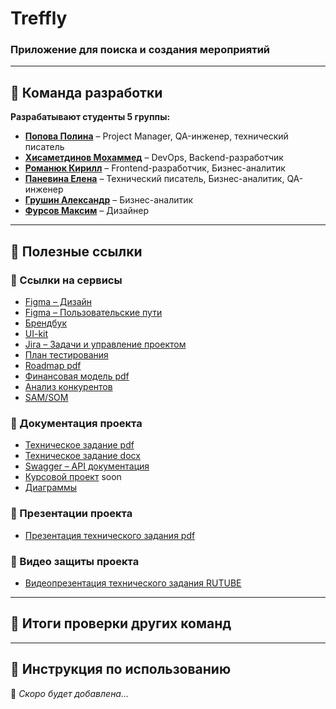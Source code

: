 # Treffly
### Приложение для поиска и создания мероприятий

---
## 👥 Команда разработки
**Разрабатывают студенты 5 группы:**

- [**Попова Полина**](https://github.com/aksi-w) – Project Manager, QA-инженер, технический писатель  
- [**Хисаметдинов Мохаммед**](https://github.com/m1ll3r1337) – DevOps, Backend-разработчик  
- [**Романюк Кирилл**](https://github.com/Goddo-ro) – Frontend-разработчик, Бизнес-аналитик  
- [**Паневина Елена**](https://github.com/lpanevinaa) – Технический писатель, Бизнес-аналитик, QA-инженер  
- [**Грушин Александр**](https://github.com/AlexanderGrushin) – Бизнес-аналитик  
- [**Фурсов Максим**](https://github.com/n0l1t) – Дизайнер  


---
## 🔗 Полезные ссылки
### 📌 Ссылки на сервисы
- [Figma – Дизайн](https://www.figma.com/design/VI0b0Bb5HUwBAaYRa75ZLN/Treffly-Design?node-id=0-1&t=r6jB7hzPtEFRW034-1)
- [Figma – Пользовательские пути](https://www.figma.com/board/yQYBPuryMVMwBe3qRSLAXl/Untitled?node-id=0-1)
- [Брендбук](https://www.figma.com/design/VI0b0Bb5HUwBAaYRa75ZLN/Treffly-Design?node-id=748-3228&p=f&t=hLZsMtqvSsQ1kkSJ-0)
- [UI-kit](https://www.figma.com/design/VI0b0Bb5HUwBAaYRa75ZLN/Treffly-Design?node-id=293-860&p=f&t=hLZsMtqvSsQ1kkSJ-0)
- [Jira – Задачи и управление проектом](https://id.atlassian.com/invite/p/jira-software?id=A8uWIvqWR16OaV9IjQxXDw)
- [План тестирования](https://github.com/TrefflyTeam/documentation/blob/main/testing/%D0%A2%D0%B5%D1%81%D1%82%D0%B8%D1%80%D0%BE%D0%B2%D0%B0%D0%BD%D0%B8%D0%B5%20%D0%BF%D1%80%D0%B8%D0%BB%D0%BE%D0%B6%D0%B5%D0%BD%D0%B8%D1%8F%20Treffly.pdf)
- [Roadmap pdf](https://github.com/TrefflyTeam/documentation/blob/main/business%20analytics/TrefflyRoadmap.pdf)
- [Финансовая модель pdf](https://github.com/TrefflyTeam/documentation/blob/main/business%20analytics/%D0%A4%D0%B8%D0%BD%D0%B0%D0%BD%D1%81%D0%BE%D0%B2%D0%B0%D1%8F%20%D0%9C%D0%BE%D0%B4%D0%B5%D0%BB%D1%8C.pdf)
- [Анализ конкурентов](https://github.com/TrefflyTeam/documentation/blob/main/business%20analytics/%D0%90%D0%BD%D0%B0%D0%BB%D0%B8%D0%B7%20%D0%BA%D0%BE%D0%BD%D0%BA%D1%83%D1%80%D0%B5%D0%BD%D1%82%D0%BE%D0%B2.pdf)
- [SAM/SOM](https://github.com/TrefflyTeam/documentation/blob/main/business%20analytics/SAM_SOM.pdf)
  

### 📜 Документация проекта
- [Техническое задание pdf](https://github.com/TrefflyTeam/documentation/blob/main/technical%20specification/%D0%A2%D0%B5%D1%85%D0%BD%D0%B8%D1%87%D0%B5%D1%81%D0%BA%D0%BE%D0%B5%20%D0%B7%D0%B0%D0%B4%D0%B0%D0%BD%D0%B8%D0%B5.pdf)
- [Техническое задание docx](https://github.com/TrefflyTeam/documentation/blob/main/technical%20specification/%D0%A2%D0%B5%D1%85%D0%BD%D0%B8%D1%87%D0%B5%D1%81%D0%BA%D0%BE%D0%B5%20%D0%B7%D0%B0%D0%B4%D0%B0%D0%BD%D0%B8%D0%B5.docx)
- [Swagger – API документация](https://trefflyteam.github.io/backend/)
- [Курсовой проект](#) soon
- [Диаграммы](https://github.com/TrefflyTeam/documentation/tree/main/diagrams)

### 🎤 Презентации проекта
- [Презентация технического задания pdf](https://github.com/TrefflyTeam/documentation/blob/main/technical%20specification/%D0%9F%D1%80%D0%B5%D0%B7%D0%B5%D0%BD%D1%82%D0%B0%D1%86%D0%B8%D1%8F%20%D1%82%D0%B5%D1%85%D0%BD%D0%B8%D1%87%D0%B5%D1%81%D0%BA%D0%BE%D0%B3%D0%BE%20%D0%B7%D0%B0%D0%B4%D0%B0%D0%BD%D0%B8%D1%8F.pdf) 

### 🎥 Видео защиты проекта
- [Видеопрезентация технического задания RUTUBE](https://rutube.ru/video/0e4519c7c98fea92060a34811d71f328/) 

---
## 💬 Итоги проверки других команд

---
## 📖 Инструкция по использованию

🚀 *Скоро будет добавлена...*
